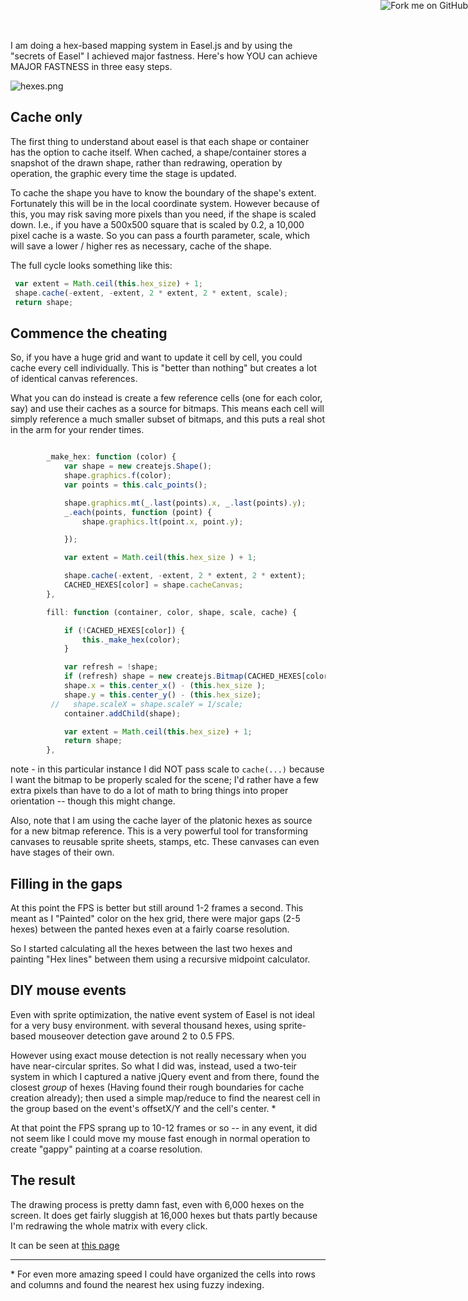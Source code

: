 <a href="https://github.com/bingomanatee/easel-map"><img style="position: absolute; top: 0; right: 0; border: 0;" src="https://s3.amazonaws.com/github/ribbons/forkme_right_red_aa0000.png" alt="Fork me on GitHub"></a>

I am doing a hex-based mapping system in Easel.js and by using the "secrets of Easel" I achieved major fastness. Here's how YOU can achieve MAJOR FASTNESS in three easy steps.

![hexes.png](/blog_image/hexes.png)

## Cache only

The first thing to understand about easel is that each shape or container has the option to cache itself. When cached, a shape/container stores a snapshot of the drawn shape, rather than redrawing, operation by operation, the graphic every time the stage is updated. 

To cache the shape you have to know the boundary of the shape's extent. Fortunately this will be in the local coordinate system. However because of this, you may risk saving more pixels than you need, if the shape is scaled down. I.e., if you have a 500x500 square that is scaled by 0.2, a 10,000 pixel cache is a waste. So you can pass a fourth parameter, scale, which will save a lower / higher res as necessary, cache of the shape. 

The full cycle looks something like this:

``` javascript
 var extent = Math.ceil(this.hex_size) + 1;
 shape.cache(-extent, -extent, 2 * extent, 2 * extent, scale);
 return shape;
```

## Commence the cheating

So, if you have a huge grid and want to update it cell by cell, you could cache every cell individually. This is "better than nothing" but creates a lot of identical canvas references. 

What you can do instead is create a few reference cells (one for each color, say) and use their caches as a source for bitmaps. This means each cell will simply reference a much smaller subset of bitmaps, and this puts a real shot in the arm for your render times. 

``` javascript

        _make_hex: function (color) {
            var shape = new createjs.Shape();
            shape.graphics.f(color);
            var points = this.calc_points();

            shape.graphics.mt(_.last(points).x, _.last(points).y);
            _.each(points, function (point) {
                shape.graphics.lt(point.x, point.y);

            });

            var extent = Math.ceil(this.hex_size ) + 1;

            shape.cache(-extent, -extent, 2 * extent, 2 * extent);
            CACHED_HEXES[color] = shape.cacheCanvas;
        },

        fill: function (container, color, shape, scale, cache) {

            if (!CACHED_HEXES[color]) {
                this._make_hex(color);
            }

            var refresh = !shape;
            if (refresh) shape = new createjs.Bitmap(CACHED_HEXES[color]);
            shape.x = this.center_x() - (this.hex_size );
            shape.y = this.center_y() - (this.hex_size);
         //   shape.scaleX = shape.scaleY = 1/scale;
            container.addChild(shape);

            var extent = Math.ceil(this.hex_size) + 1;
            return shape;
        },
```

note - in this particular instance I did NOT pass scale to `cache(...)` because I want the bitmap to be properly scaled for the scene; I'd rather have a few extra pixels than have to do a lot of math to bring things into proper orientation -- though this might change. 

Also, note that I am using the cache layer of the platonic hexes as source for a new bitmap reference. This is a very powerful tool for transforming canvases to reusable sprite sheets, stamps, etc. These canvases can even have stages of their own.

## Filling in the gaps

At this point the FPS is better but still around 1-2 frames a second. This meant as I "Painted" color on the hex grid, there were major gaps (2-5 hexes) between the panted hexes even at a fairly coarse resolution. 

So I started calculating all the hexes between the last two hexes and painting "Hex lines" between them using a recursive midpoint calculator.

## DIY mouse events

Even with sprite optimization, the native event system of Easel is not ideal for a very busy environment. with several thousand hexes, using sprite-based mouseover detection gave around 2 to 0.5 FPS. 

However using exact mouse detection is not really necessary when you have near-circular sprites. So what I did was, instead, used a two-teir system in which I captured a native jQuery event and from there, found the closest *group* of hexes (Having found their rough boundaries for cache creation already); then used a simple map/reduce to find the nearest cell in the group based on the event's offsetX/Y and the cell's center. &ast;

At that point the FPS sprang up to 10-12 frames or so -- in any event, it did not seem like I could move my mouse fast enough in normal operation to create "gappy" painting at a coarse resolution. 

## The result

The drawing process is pretty damn fast, even with 6,000 hexes on the screen. It does get fairly sluggish at 16,000 hexes but thats partly because I'm redrawing the whole matrix with every click.

It can be seen at [this page](http://www.wonderlandlabs.com/art/hex)

-----------

&ast; For even more amazing speed I could have organized the cells into rows and columns and found the nearest hex using fuzzy indexing.